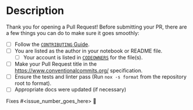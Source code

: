 # Description

Thank you for opening a Pull Request!
Before submitting your PR, there are a few things you can do to make sure it goes smoothly:

- [ ] Follow the [`CONTRIBUTING` Guide](https://github.com/GoogleCloudPlatform/generative-ai/blob/main/CONTRIBUTING.md).
- [ ] You are listed as the author in your notebook or README file.
  - [ ] Your account is listed in [`CODEOWNERS`](https://github.com/GoogleCloudPlatform/generative-ai/blob/main/.github/CODEOWNERS) for the file(s).
- [ ] Make your Pull Request title in the <https://www.conventionalcommits.org/> specification.
- [ ] Ensure the tests and linter pass (Run `nox -s format` from the repository root to format).
- [ ] Appropriate docs were updated (if necessary)

Fixes #<issue_number_goes_here> 🦕
